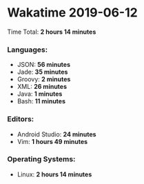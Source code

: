# Wakatime 2019-06-12

Time Total: **2 hours 14 minutes**

### Languages:
- JSON: **56 minutes** 
- Jade: **35 minutes** 
- Groovy: **2 minutes** 
- XML: **26 minutes** 
- Java: **1 minutes** 
- Bash: **11 minutes** 

### Editors:
- Android Studio: **24 minutes** 
- Vim: **1 hours 49 minutes** 

### Operating Systems:
- Linux: **2 hours 14 minutes** 

